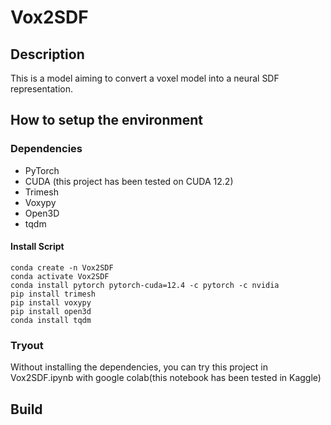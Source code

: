 # Vox2SDF
## Description
This is a model aiming to convert a voxel model into a neural SDF representation.

## How to setup the environment
### Dependencies
* PyTorch
* CUDA (this project has been tested on CUDA 12.2)
* Trimesh
* Voxypy
* Open3D
* tqdm
#### Install Script
```
conda create -n Vox2SDF
conda activate Vox2SDF
conda install pytorch pytorch-cuda=12.4 -c pytorch -c nvidia
pip install trimesh
pip install voxypy
pip install open3d
conda install tqdm
```
### Tryout
Without installing the dependencies, you can try this project in Vox2SDF.ipynb with google colab(this notebook has been tested in Kaggle)

## Build